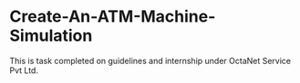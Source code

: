 # Create-An-ATM-Machine-Simulation
This is  task completed on guidelines and internship under OctaNet Service  Pvt Ltd.
